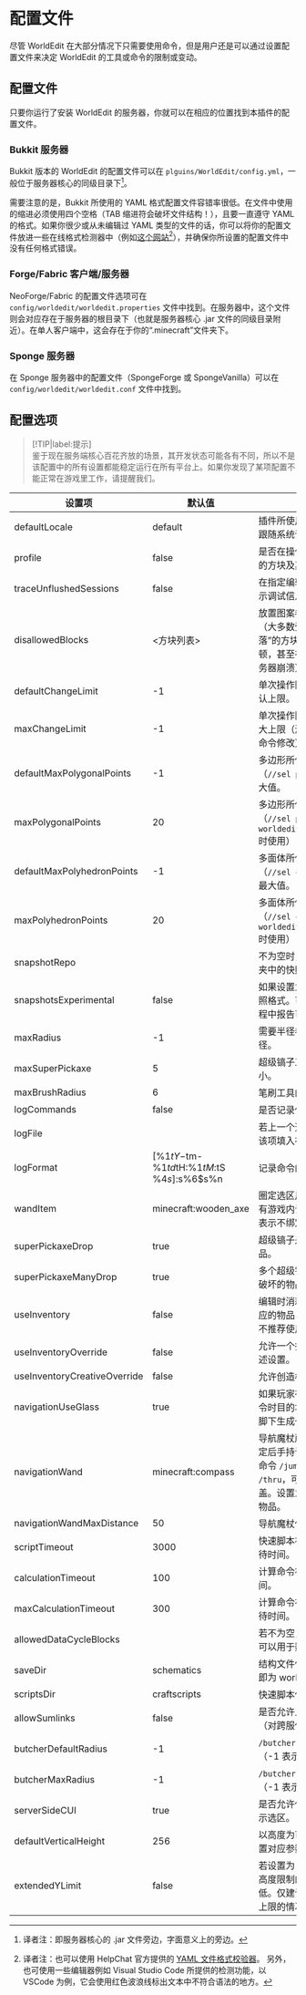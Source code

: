 # 配置文件

尽管 WorldEdit 在大部分情况下只需要使用命令，但是用户还是可以通过设置配置文件来决定 WorldEdit 的工具或命令的限制或变动。

## 配置文件

只要你运行了安装 WorldEdit 的服务器，你就可以在相应的位置找到本插件的配置文件。

### Bukkit 服务器

Bukkit 版本的 WorldEdit 的配置文件可以在 `plguins/WorldEdit/config.yml`，一般位于服务器核心的同级目录下[^1]。

需要注意的是，Bukkit 所使用的 YAML 格式配置文件容错率很低。在文件中使用的缩进必须使用四个空格（TAB 缩进符会破坏文件结构！），且要一直遵守 YAML 的格式。如果你很少或从未编辑过 YAML 类型的文件的话，你可以将你的配置文件放进一些在线格式检测器中（例如[这个网站](https://yaml-online-parser.appspot.com/)[^2]），并确保你所设置的配置文件中没有任何格式错误。

### Forge/Fabric 客户端/服务器

NeoForge/Fabric 的配置文件选项可在 `config/worldedit/worldedit.properties` 文件中找到。在服务器中，这个文件则会对应存在于服务器的根目录下（也就是服务器核心 .jar 文件的同级目录附近）。在单人客户端中，这会存在于你的“.minecraft”文件夹下。

### Sponge 服务器

在 Sponge 服务器中的配置文件（SpongeForge 或 SpongeVanilla）可以在 `config/worldedit/worldedit.conf` 文件中找到。

## 配置选项

> [!TIP|label:提示]   
> 鉴于现在服务端核心百花齐放的场景，其开发状态可能各有不同，所以不是该配置中的所有设置都能稳定运行在所有平台上。如果你发现了某项配置不能正常在游戏里工作，请提醒我们。

|设置项|默认值|描述|
|---|---|---|
|defaultLocale|default|插件所使用的语言，默认情况下跟随系统语言。|
|profile|false|是否在操作后显示所有受到修改的方块及其时间点。|
|traceUnflushedSessions|false|在指定编辑未正确完全执行时显示调试信息。|
|disallowedBlocks|<方块列表>|放置图案参数中不能出现的方块（大多数受重力影响，会“掉落”的方块可能会造成服务器卡顿，甚至在量足够大的时候使服务器崩溃）。|
|defaultChangeLimit|-1|单次操作限制的影响方块数量默认上限。|
|maxChangeLimit|-1|单次操作限制的影响方块数量最大上限（游戏内可通过 `//limit` 命令修改）。|
|defaultMaxPolygonalPoints|-1|多边形所使用的默认顶点数量（`//sel poly`），-1 表示使用最大值。|
|maxPolygonalPoints|20|多边形所使用的最大顶点数量（`//sel poly`，在拥有权限 `worldedit.limit.unrestricted` 时使用）|
|defaultMaxPolyhedronPoints|-1|多面体所使用的默认顶点数量（`//sel convex`），-1 表示使用最大值。|
|maxPolyhedronPoints|20|多面体所使用的最大顶点数量（`//sel convex`，在拥有权限 `worldedit.limit.unrestricted` 时使用）|
|snapshotRepo||不为空时，即为名称对应的文件夹中的快照|
|snapshotsExperimental|false|如果设置为 true，则使用新的快照格式。可以试试，并在使用过程中报告可能的漏洞！|
|maxRadius|-1|需要半径参数的命令的最大半径。|
|maxSuperPickaxe|5|超级镐子工具最大的连锁破坏大小。|
|maxBrushRadius|6|笔刷工具的最大尺寸。|
|logCommands|false|是否记录使用命令的详细信息。|
|logFile||若上一个选项被设置为 true，则该项填入存储日志的位置。|
|logFormat|[%1$tY-%1$tm-%1$td %1$tH:%1$tM:%1$tS %4$s]: %5$s%6$s%n|记录命令的格式。|
|wandItem|minecraft:wooden_axe|圈定选区用的默认物品，可被已有游戏内设置覆盖。设置为 -1 表示不绑定任何物品。|
|superPickaxeDrop|true|超级镐子是否掉落其破坏的物品。|
|superPickaxeManyDrop|true|多个超级镐子触发时是否掉落其破坏的物品|
|useInventory|false|编辑时消耗玩家在背包中拥有对应的物品（该功能兼容性不佳，不推荐使用）。|
|useInventoryOverride|false|允许一个指定的权限节点覆盖上述设置。|
|useInventoryCreativeOverride|false|允许创造模式覆盖上述设置。|
|navigationUseGlass|true|如果玩家在使用 `/up` 或 `/ceil` 命令时目的地为空中，是否在他们脚下生成一块玻璃。|
|navigationWand|minecraft:compass|导航魔杖所使用的默认物品，绑定后手持该物品左键等价于输入命令 `/jumpto`，右键等价于 `/thru`，可被游戏内的设置覆盖。设置为 -1 表示不绑定任何物品。|
|navigationWandMaxDistance|50|导航魔杖使用的最大距离。|
|scriptTimeout|3000|快速脚本被强制结束前的最大等待时间。|
|calculationTimeout|100|计算命令被强制结束前的等待时间。|
|maxCalculationTimeout|300|计算命令被强制结束前的最大等待时间。|
|allowedDataCycleBlocks||若不为空，该设置列表中的方块可以用于数据同步工具。|
|saveDir|schematics|结构文件保存的路径（上级目录即为 worldedit 文件夹）|
|scriptsDir|craftscripts|快速脚本保存的路径。|
|allowSumlinks|false|是否允许上述内容使用连接位置（对跨服使用很有帮助）|
|butcherDefaultRadius|-1|`/butcher` 命令的默认使用半径（-1 表示不限制）|
|butcherMaxRadius|-1|`/butcher` 命令的最大使用半径（-1 表示不限制）|
|serverSideCUI|true|是否允许使用 `//drawsel` 命令显示选区。|
|defaultVerticalHeight|256|以高度为可选参数的命令所能设置对应参数的最大值。|
|extendedYLimit|false|若设置为 true，则允许选择没有高度限制的位置，但处理效率更低。仅建议在有模组能拓宽世界上限的情况时使用。|

[^1]: 译者注：即服务器核心的 .jar 文件旁边，字面意义上的旁边。

[^2]: 
    译者注：也可以使用 HelpChat 官方提供的 [YAML 文件格式校验器](https://yaml.helpch.at/)。
    另外，也可使用一些编辑器例如 Visual Studio Code 所提供的检测功能，以 VSCode 为例，它会使用红色波浪线标出文本中不符合语法的地方。
